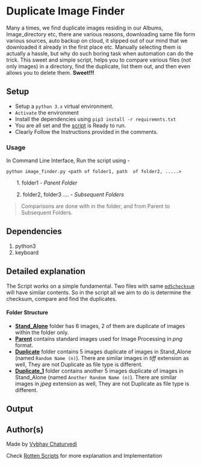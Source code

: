 # Duplicate Image Finder

Many a times, we find duplicate images residing in our Albums, Image_directory etc, there ane various reasons, 
downloading same file form various sources, auto  backup on cloud, it slipped out of our mind that we downloaded it 
already in the first place etc. Manually selecting them is actually a hassle, but why do such boring task when 
automation can do the trick. This sweet and simple script, helps you to compare various files (not only images) in a 
directory, find the duplicate, list them out, and then even allows you to delete them. 
**Sweet!!!**

## Setup

- Setup a `python 3.x` virtual environment.
- `Activate` the environment
- Install the dependencies using ```pip3 install -r requiremnts.txt```
- You are all set and the [script](image_finder.py) is Ready to run.
- Clearly Follow the Instructions provided in the comments.

### Usage
In Command Line Interface, Run the script using -

`python image_finder.py <path of folder1, path  of folder2, .....>`

&nbsp;&nbsp;&nbsp;&nbsp;&nbsp;&nbsp; 1. folder1 - *Parent Folder*

&nbsp;&nbsp;&nbsp;&nbsp;&nbsp;&nbsp; 2. folder2, folder3 .... - *Subsequent Folders*
        
>Comparisons are done with in the folder, and from Parent to Subsequent Folders.

## Dependencies
 1. python3
 2. keyboard

## Detailed explanation

The Script works on a simple fundamental. Two files with same [`md5checksum`](https://en.wikipedia.org/wiki/MD5) will 
have similar contents. So in the script all we aim to do is determine the checksum, compare and find the duplicates.

#### Folder Structure

- **[Stand_Alone](./Stand_Alone)** folder has 6 images, 2 of them are duplicate of images within the folder only.
- **[Parent](./Parent)** contains standard images used for Image Processing in *png* format.
- **[Duplicate](./Duplicate)** folder contains 5 images duplicate of images in Stand_Alone (named `Random Name (n)`).
There are similar images in *tiff* extension as well, They are not Duplicate as file type is different.
- **[Duplicate_1](./Duplicate_1)** folder contains another 5 images duplicate of images in Stand_Alone 
(named `Another Random Name (n)`). There are similar images in *jpeg* extension as well, They are not Duplicate as file 
type is different.

## Output

## Author(s)

Made by [Vybhav Chaturvedi](https://www.linkedin.com/in/vybhav-chaturvedi-0ba82614a/)

Check [Rotten Scripts](https://github.com/HarshCasper/Rotten-Scripts) for more explanation and Implementation